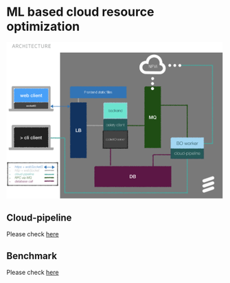 # ML based cloud resource optimization

![arch_diagram](./branding/arch_diagram.png)



## Cloud-pipeline

Please check [here](https://github.com/wey-gu/AutoOptCloud/tree/master/cloud_pipeline)



## Benchmark

Please check [here](https://github.com/wey-gu/AutoOptCloud/tree/master/study/benchmark)

